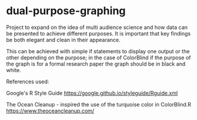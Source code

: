 # dual-purpose-graphing

Project to expand on the idea of multi audience science and how data can be presented to achieve different purposes. It is important that key findings be both elegant and clean in their appearance. 

This can be achieved with simple if statements to display one output or the other depending on the purpose; in the case of ColorBlind if the purpose of the graph is for a formal research paper the graph should be in black and white.

References used:

Google's R Style Guide
https://google.github.io/styleguide/Rguide.xml

The Ocean Cleanup - inspired the use of the turquoise color in ColorBlind.R
https://www.theoceancleanup.com/

